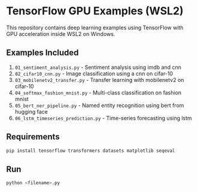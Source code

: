 # TensorFlow GPU Examples (WSL2)

This repository contains deep learning examples using TensorFlow with GPU acceleration inside WSL2 on Windows.

## Examples Included
1. `01_sentiment_analysis.py` - Sentiment analysis using imdb and cnn
2. `02_cifar10_cnn.py` - Image classification using a cnn on cifar-10
3. `03_mobilenetv2_transfer.py` - Transfer learning with mobilenetv2 on cifar-10
4. `04_softmax_fashion_mnist.py` - Multi-class classification on fashion mnist
5. `05_bert_ner_pipeline.py` - Named entity recognition using bert from hugging face
6. `06_lstm_timeseries_prediction.py` - Time-series forecasting using lstm

## Requirements
```bash
pip install tensorflow transformers datasets matplotlib seqeval
```

## Run
```bash
python <filename>.py
```

